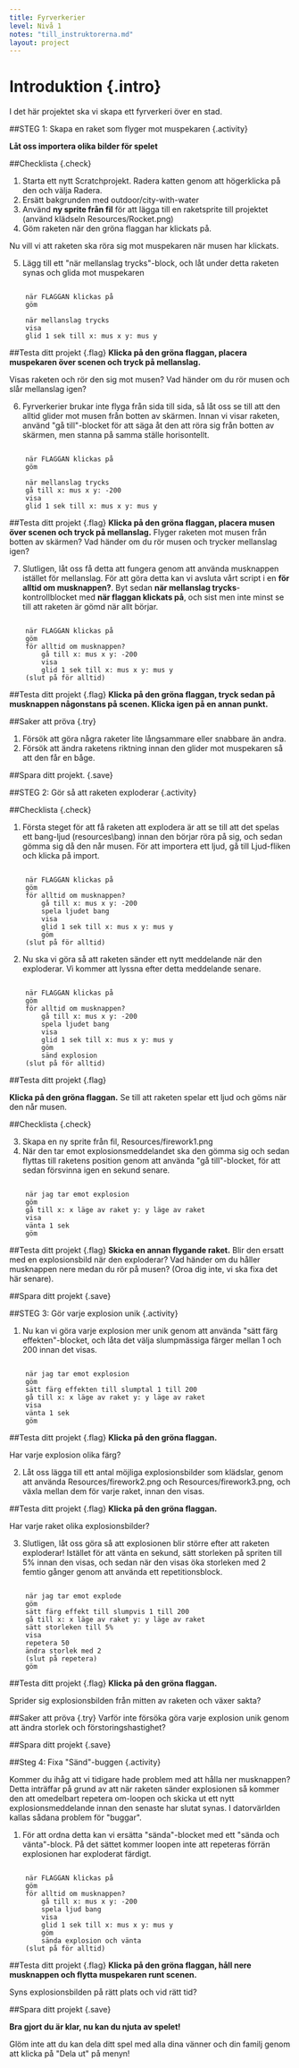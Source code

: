 ```yaml
---
title: Fyrverkerier
level: Nivå 1
notes: "till_instruktorerna.md"
layout: project
---
```


# Introduktion {.intro}

I det här projektet ska vi skapa ett fyrverkeri över en stad. 

##STEG 1: Skapa en raket som flyger mot muspekaren {.activity}

__Låt oss importera olika bilder för spelet__

##Checklista {.check}

1. Starta ett nytt Scratchprojekt. Radera katten genom att högerklicka på den och välja Radera. 
2. Ersätt bakgrunden med outdoor/city-with-water
3. Använd __ny sprite från fil__ för att lägga till en raketsprite till projektet (använd klädseln Resources/Rocket.png)  
4. Göm raketen när den gröna flaggan har klickats på.

Nu vill vi att raketen ska röra sig mot muspekaren när musen har klickats.

5. Lägg till ett "när mellanslag trycks"-block, och låt under detta raketen synas och glida mot muspekaren

```scratch

	när FLAGGAN klickas på
	göm
	
	när mellanslag trycks
	visa
	glid 1 sek till x: mus x y: mus y
```
		
##Testa ditt projekt {.flag}
__Klicka på den gröna flaggan, placera muspekaren över scenen och tryck på mellanslag.__

Visas raketen och rör den sig mot musen?
Vad händer om du rör musen och slår mellanslag igen?

6. Fyrverkerier brukar inte flyga från sida till sida, så låt oss se till att den alltid glider mot musen från botten av skärmen. Innan vi visar raketen, använd "gå till"-blocket för att säga åt den 
att röra sig från botten av skärmen, men stanna på samma ställe horisontellt. 
 

```scratch

	när FLAGGAN klickas på
	göm
	
	när mellanslag trycks
	gå till x: mus x y: -200
	visa
	glid 1 sek till x: mus x y: mus y
```

##Testa ditt projekt {.flag}
__Klicka på den gröna flaggan, placera musen över scenen och tryck på mellanslag.__
Flyger raketen mot musen från botten av skärmen? Vad händer om du rör musen och trycker mellanslag igen?

7. Slutligen, låt oss få detta att fungera genom att använda musknappen istället för mellanslag. För att göra detta kan vi avsluta vårt script i en __för alltid om musknappen?__.
Byt sedan __när mellanslag trycks__-kontrollblocket med __när flaggan klickats på__, och sist men inte minst se till att raketen är gömd när allt börjar. 

```scratch

	när FLAGGAN klickas på
	göm
	för alltid om musknappen?
		gå till x: mus x y: -200
		visa
		glid 1 sek till x: mus x y: mus y
	(slut på för alltid)
```

##Testa ditt projekt {.flag}
__Klicka på den gröna flaggan, tryck sedan på musknappen någonstans på scenen. Klicka igen på en annan punkt.__ 

##Saker att pröva {.try}
1. Försök att göra några raketer lite långsammare eller snabbare än andra. 
2. Försök att ändra raketens riktning innan den glider mot muspekaren så att den får en båge. 

##Spara ditt projekt. {.save}

##STEG 2: Gör så att raketen exploderar {.activity}

##Checklista {.check}

1. Första steget för att få raketen att explodera är att se till att det spelas ett bang-ljud (resources\bang) innan den börjar röra på sig, och sedan gömma sig då den når musen. För att importera ett ljud, gå till Ljud-fliken och klicka på import.

```scratch

	när FLAGGAN klickas på
	göm
	för alltid om musknappen?
		gå till x: mus x y: -200
		spela ljudet bang
		visa
		glid 1 sek till x: mus x y: mus y
		göm
	(slut på för alltid)
```
2. Nu ska vi göra så att raketen sänder ett nytt meddelande när den exploderar. Vi kommer att lyssna efter detta meddelande senare.

```scratch

	när FLAGGAN klickas på
	göm
	för alltid om musknappen? 
		gå till x: mus x y: -200
		spela ljudet bang
		visa
		glid 1 sek till x: mus x y: mus y
		göm
		sänd explosion
	(slut på för alltid)
```
##Testa ditt projekt {.flag}

__Klicka på den gröna flaggan.__ 
Se till att raketen spelar ett ljud och göms när den når musen. 

##Checklista {.check}

3. Skapa en ny sprite från fil, Resources/firework1.png
4. När den tar emot explosionsmeddelandet ska den gömma sig och sedan flyttas till raketens position genom att använda "gå till"-blocket, för att sedan försvinna igen en sekund senare.

```scratch

	när jag tar emot explosion
	göm
	gå till x: x läge av raket y: y läge av raket
	visa
	vänta 1 sek
	göm
```
##Testa ditt projekt {.flag}
__Skicka en annan flygande raket.__ 
Blir den ersatt med en explosionsbild när den exploderar? 
Vad händer om du håller musknappen nere medan du rör på musen? (Oroa dig inte, vi ska fixa det här senare).

##Spara ditt projekt {.save}

##STEG 3: Gör varje explosion unik {.activity}

1. Nu kan vi göra varje explosion mer unik genom att använda "sätt färg effekten"-blocket, och låta det välja slumpmässiga färger mellan 1 och 200 innan det visas.

```scratch

	när jag tar emot explosion
	göm
	sätt färg effekten till slumptal 1 till 200
	gå till x: x läge av raket y: y läge av raket
	visa
	vänta 1 sek
	göm
```

##Testa ditt projekt {.flag}
__Klicka på den gröna flaggan.__ 

Har varje explosion olika färg?

2. Låt oss lägga till ett antal möjliga explosionsbilder som klädslar, genom att använda Resources/firework2.png och Resources/firework3.png, och växla mellan dem för varje raket, innan den visas.

##Testa ditt projekt {.flag}
__Klicka på den gröna flaggan.__ 

Har varje raket olika explosionsbilder? 

3. Slutligen, låt oss göra så att explosionen blir större efter att raketen exploderar! Istället för att vänta en sekund, sätt storleken på spriten till 5% innan den visas, och sedan när den visas öka storleken med 2 femtio gånger genom att använda ett repetitionsblock. 

```scratch

	när jag tar emot explode
	göm
	sätt färg effekt till slumpvis 1 till 200
	gå till x: x läge av raket y: y läge av raket
	sätt storleken till 5%
	visa
	repetera 50
	ändra storlek med 2
	(slut på repetera)
	göm
```
##Testa ditt projekt {.flag}
__Klicka på den gröna flaggan.__ 

Sprider sig explosionsbilden från mitten av raketen och växer sakta? 

##Saker att pröva {.try}
Varför inte försöka göra varje explosion unik genom att ändra storlek och förstoringshastighet?

##Spara ditt projekt {.save}

##Steg 4: Fixa "Sänd"-buggen {.activity}

Kommer du ihåg att vi tidigare hade problem med att hålla ner musknappen? 
Detta inträffar på grund av att när raketen sänder explosionen så kommer den att omedelbart repetera om-loopen och skicka ut ett nytt explosionsmeddelande innan den senaste har slutat synas. I datorvärlden kallas sådana problem för "buggar".

1. För att ordna detta kan vi ersätta "sända"-blocket med ett "sända och vänta"-block. På det sättet kommer loopen inte att repeteras förrän explosionen har exploderat färdigt.

```scratch

	när FLAGGAN klickas på
	göm
	för alltid om musknappen? 
		gå till x: mus x y: -200
		spela ljud bang
		visa
		glid 1 sek till x: mus x y: mus y
		göm
		sända explosion och vänta
	(slut på för alltid)
```

##Testa ditt projekt {.flag}
__Klicka på den gröna flaggan, håll nere musknappen och flytta muspekaren runt scenen.__ 

Syns explosionsbilden på rätt plats och vid rätt tid?

##Spara ditt projekt {.save}

__Bra gjort du är klar, nu kan du njuta av spelet!__

Glöm inte att du kan dela ditt spel med alla dina vänner och din familj genom att klicka på "Dela ut" på menyn!

